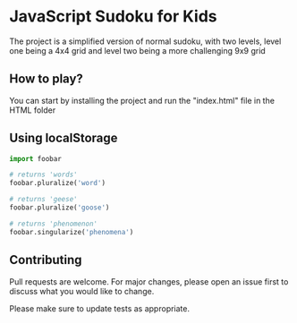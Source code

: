 # JavaScript Sudoku for Kids

The project is a simplified version of normal sudoku, with two levels, level one being a 4x4 grid and level two being a more challenging 9x9 grid

## How to play?

You can start by installing the project and run the "index.html" file in the HTML folder


## Using localStorage

```python
import foobar

# returns 'words'
foobar.pluralize('word')

# returns 'geese'
foobar.pluralize('goose')

# returns 'phenomenon'
foobar.singularize('phenomena')
```

## Contributing
Pull requests are welcome. For major changes, please open an issue first to discuss what you would like to change.

Please make sure to update tests as appropriate.